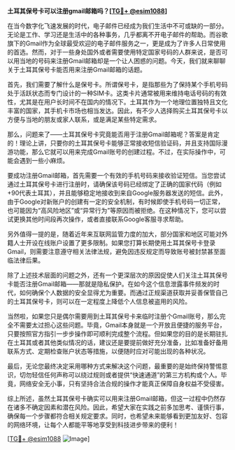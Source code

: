**土耳其保号卡可以注册gmail邮箱吗？[[TG💪+ @esim1088](https://t.me/s/esim1088)]**

在当今数字化飞速发展的时代，电子邮件已经成为我们生活中不可或缺的一部分。无论是工作、学习还是生活中的各种事务，几乎都离不开电子邮件的帮助。而谷歌旗下的Gmail作为全球最受欢迎的电子邮件服务之一，更是成为了许多人日常使用的首选。然而，对于一些身处国外或者需要使用特定国家号码的人群来说，是否可以用当地的号码来注册Gmail邮箱却是一个让人困惑的问题。今天，我们就来聊聊关于土耳其保号卡能否用来注册Gmail邮箱的话题。

首先，我们需要了解什么是保号卡。所谓保号卡，是指那些为了保持某个手机号码处于活跃状态而专门设计的一种SIM卡。这类卡片通常被用来维持电话号码的有效性，尤其是在用户长时间不在国内的情况下。土耳其作为一个地理位置独特且文化丰富的国家，其手机卡市场也相当发达。因此，有不少人选择购买土耳其保号卡以方便与当地的朋友或家人联系，或是满足某些特定需求。

那么，问题来了——土耳其保号卡究竟能否用于注册Gmail邮箱呢？答案是肯定的！理论上讲，只要你的土耳其保号卡能够正常接收短信验证码，并且支持国际漫游功能，那么它就可以用来完成Gmail账号的创建过程。不过，在实际操作中，可能会遇到一些小麻烦。

要成功注册Gmail邮箱，首先需要一个有效的手机号码来接收验证短信。当您尝试通过土耳其保号卡进行注册时，请确保该号码已经绑定了正确的国家代码（例如+90代表土耳其），并且能够稳定地接收到来自Google服务器发送的短信。此外，由于Google对新账户的创建有一定的安全机制，有时候即使手机号码一切正常，也可能因为“高风险地区”或“异常行为”等原因而被拒绝。在这种情况下，您可以尝试更换其他时间段再次操作，或者直接联系Google客服寻求帮助。

另外值得一提的是，随着近年来互联网监管力度的加大，部分国家和地区可能对外籍人士开设在线账户设置了更多限制。如果您打算长期使用土耳其保号卡登录Gmail，则需要注意遵守相关法律法规，避免因违反规定而导致账号被封禁甚至面临法律后果。

除了上述技术层面的问题之外，还有一个更深层次的原因促使人们关注土耳其保号卡能否注册Gmail邮箱——那就是隐私保护。在如今这个信息泄露事件频发的时代，如何确保个人数据的安全显得尤为重要。而通过正规渠道获取并妥善保管自己的土耳其保号卡，则可以在一定程度上降低个人信息被盗用的风险。

当然啦，如果您只是偶尔需要用到土耳其保号卡来临时注册个Gmail账号，那么完全不需要太过担心这些问题。毕竟，Gmail本身就是一个开放且便捷的服务平台，只要按照官方指引一步步操作即可顺利完成整个流程。但如果您的目的是长期驻扎在土耳其或者其他类似情况的话，建议还是要提前做好充分准备，比如准备好备用联系方式、定期检查账户状态等措施，以便随时应对可能出现的各种状况。

最后，无论您最终决定采用哪种方式来解决这个问题，最重要的是始终保持警惕意识，切勿轻信任何声称可以绕过规则或者提供“快速通道”的第三方机构或个人。毕竟，网络安全无小事，只有坚持合法合规的操作才能真正保障自身权益不受侵害。

综上所述，虽然土耳其保号卡确实可以用来注册Gmail邮箱，但这一过程中仍然存在诸多不确定因素和潜在风险。因此，希望大家在实践之前多加思考、谨慎行事，确保每一个步骤都符合相关规定要求。同时，也希望未来能够看到更加友好、包容的网络环境，让每个人都能平等地享受到科技进步带来的便利！

[[TG💪+ @esim1088](https://t.me/s/esim1088) ![Image](https://i.postimg.cc/4NQfJmqS/Snipaste-2025-05-13-00-14-12.png)]
